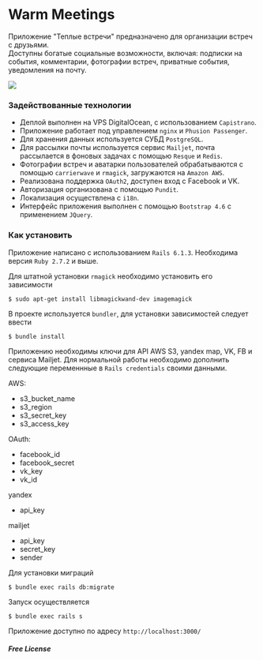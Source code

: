 # Warm Meetings

Приложение "Теплые встречи" предназначено для организации встреч с друзьями.  
Доступны богатые социальные возможности, включая: подписки на события, комментарии, фотографии встреч, приватные события, уведомления на почту.

![](https://i.imgur.com/Blbv7JJ.png)

### Задействованные технологии

 - Деплой выполнен на VPS DigitalOcean, с использованием `Capistrano`.
  - Приложение работает под управлением `nginx` и `Phusion Passenger`. 
  - Для хранения данных используется СУБД `PostgreSQL`.  
  - Для рассылки почты используется сервис `Mailjet`, почта рассылается в фоновых задачах с помощью `Resque` и `Redis`. 
  - Фотографии встреч  и аватарки пользователей обрабатываются с помощью `carrierwave` и `rmagick`, загружаются на `Amazon AWS`.
- Реализована поддержка `OAuth2`, доступен вход с Facebook и VK.
- Авторизация организована с помощью `Pundit`.
- Локализация осуществлена с `i18n`.
- Интерфейс приложения выполнен с помощью `Bootstrap 4.6` с применением `JQuery`.

### Как установить 

Приложение написано с использованием `Rails 6.1.3`. Необходима версия `Ruby 2.7.2` и выше.

Для штатной установки `rmagick` необходимо установить его зависимости 

    $ sudo apt-get install libmagickwand-dev imagemagick
    
В проекте используется `bundler`, для установки зависимостей следует ввести

    $ bundle install

Приложению необходимы ключи для API AWS S3, yandex map, VK, FB и сервиса Mailjet.
Для нормальной работы необходимо дополнить следующие переменнные в `Rails credentials` своими данными.

AWS:
 - s3_bucket_name
 - s3_region
 - s3_secret_key
 - s3_access_key

 OAuth:
 - facebook_id
 - facebook_secret
 - vk_key
 - vk_id
 
 yandex
 - api_key

mailjet
 - api_key
 - secret_key
 - sender
 
 Для установки миграций

    $ bundle exec rails db:migrate

 Запуск осуществляется

    $ bundle exec rails s

 Приложение доступно по адресу `http://localhost:3000/`

##### Free License
